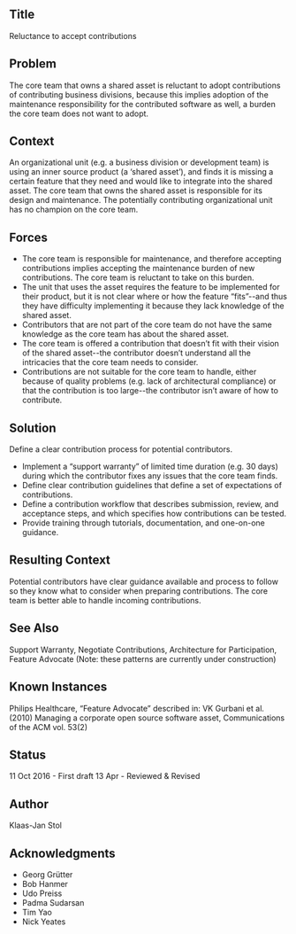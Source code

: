 ## Title

Reluctance to accept contributions

## Problem

The core team that owns a shared asset is reluctant to adopt contributions of contributing business divisions, because this implies adoption of the maintenance responsibility for the contributed software as well, a burden the core team does not want to adopt.

## Context

An organizational unit (e.g. a business division or development team) is using an inner source product (a ‘shared asset’), and finds it is missing a certain feature that they need and would like to integrate into the shared asset. The core team that owns the shared asset is responsible for its design and maintenance. The potentially contributing organizational unit has no champion on the core team. 

## Forces

* The core team is responsible for maintenance, and therefore accepting contributions implies accepting the maintenance burden of new contributions. The core team is reluctant to take on this burden.
* The unit that uses the asset requires the feature to be implemented for their product, but it is not clear where or how the feature “fits”--and thus they have difficulty implementing it because they lack knowledge of the shared asset.
* Contributors that are not part of the core team do not have the same knowledge as the core team has about the shared asset.
* The core team is offered a contribution that doesn’t fit with their vision of the shared asset--the contributor doesn’t understand all the intricacies that the core team needs to consider.
* Contributions are not suitable for the core team to handle, either because of quality problems (e.g. lack of architectural compliance) or that the contribution is too large--the contributor isn’t aware of how to contribute.

## Solution

Define a clear contribution process for potential contributors.

* Implement a “support warranty” of limited time duration (e.g. 30 days) during which the contributor fixes any issues that the core team finds.
* Define clear contribution guidelines that define a set of expectations of contributions.
* Define a contribution workflow that describes submission, review, and acceptance steps, and which specifies how contributions can be tested.
* Provide training through tutorials, documentation, and one-on-one guidance.

## Resulting Context

Potential contributors have clear guidance available and process to follow so they know what to consider when preparing contributions. The core team is better able to handle incoming contributions.

## See Also

Support Warranty, Negotiate Contributions, Architecture for Participation, Feature Advocate (Note: these patterns are currently under construction)

## Known Instances

Philips Healthcare, “Feature Advocate” described in: VK Gurbani et al. (2010) Managing a corporate open source software asset, Communications of the ACM vol. 53(2)

## Status

11 Oct 2016 - First draft
13 Apr - Reviewed & Revised

## Author

Klaas-Jan Stol

## Acknowledgments

* Georg Grütter
* Bob Hanmer
* Udo Preiss
* Padma Sudarsan
* Tim Yao
* Nick Yeates
